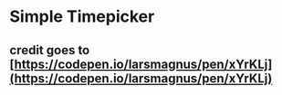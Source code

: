 # Simple Timepicker

## credit goes to [https://codepen.io/larsmagnus/pen/xYrKLj](https://codepen.io/larsmagnus/pen/xYrKLj)
